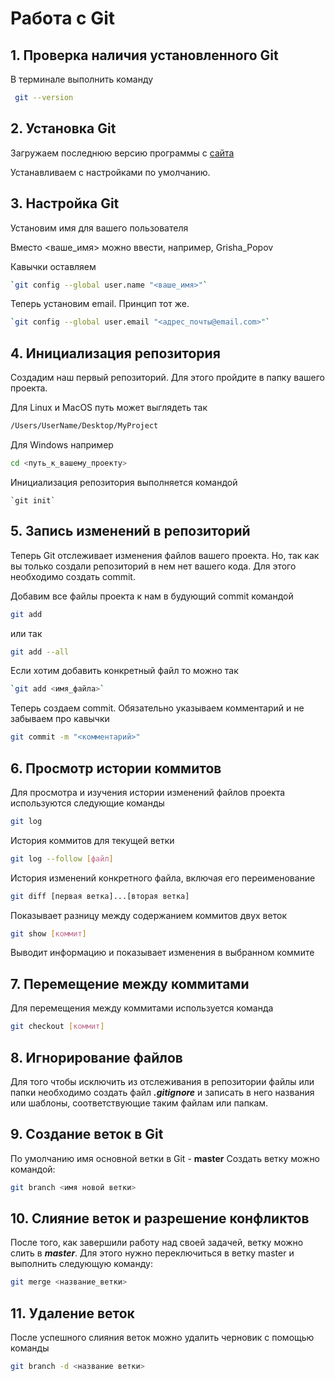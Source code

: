 # Работа с Git

## 1. Проверка наличия установленного Git

В терминале выполнить команду 
```bash
 git --version 
 ```

## 2. Установка Git

Загружаем последнюю версию программы с [сайта](https://git-scm.com/downloads)

Устанавливаем с настройками по умолчанию.

## 3. Настройка Git

Установим имя для вашего пользователя

Вместо <ваше_имя> можно ввести, например, Grisha_Popov

Кавычки оставляем
```bash
`git config --global user.name "<ваше_имя>"`
```

Теперь установим email. Принцип тот же.
```bash
`git config --global user.email "<адрес_почты@email.com>"`
```

## 4. Инициализация репозитория

Создадим наш первый репозиторий. Для этого пройдите в папку вашего проекта.

Для Linux и MacOS путь может выглядеть так 
```bash 
/Users/UserName/Desktop/MyProject
```
Для Windows например 
```bash
cd <путь_к_вашему_проекту>
```
Инициализация репозитория выполняется командой
```
`git init`
```

## 5. Запись изменений в репозиторий

Теперь Git отслеживает изменения файлов вашего проекта. Но, так как вы только создали репозиторий в нем нет вашего кода. Для этого необходимо создать commit.

Добавим все файлы проекта к нам в будующий commit командой
```bash
git add
```
 или так
 ```bash
git add --all
```

Если хотим добавить конкретный файл то можно так
```bash
`git add <имя_файла>` 
```
Теперь создаем commit. Обязательно указываем комментарий и не забываем про кавычки 
```bash 
git commit -m "<комментарий>"
```

## 6. Просмотр истории коммитов

Для просмотра и изучения истории изменений файлов проекта используются следующие команды

 ```bash 
 git log
 ```

История коммитов для текущей ветки

 ```bash
 git log --follow [файл]
 ```

История изменений конкретного файла, включая его переименование

```bash 
git diff [первая ветка]...[вторая ветка]
```

Показывает разницу между содержанием коммитов двух веток

```bash
git show [коммит]
```

Выводит информацию и показывает изменения в выбранном коммите

## 7. Перемещение между коммитами

Для перемещения между коммитами используется команда 
```bash 
git checkout [коммит]
```

## 8. Игнорирование файлов

Для того чтобы исключить из отслеживания в репозитории файлы или папки необходимо создать файл **_.gitignore_** и записать в него названия или шаблоны, соответствующие таким файлам или папкам.

## 9. Создание веток в Git

По умолчанию имя основной ветки в Git - **master**
Создать ветку можно командой:
```bash
git branch <имя новой ветки>
```
## 10. Слияние веток и разрешение конфликтов

После того, как завершили работу над своей задачей, ветку можно слить в **_master_**. Для этого нужно переключиться в ветку master и выполнить следующую команду:

```bash
git merge <название_ветки>
```
## 11. Удаление веток

После успешного слияния веток можно удалить черновик с помощью команды
```bash
git branch -d <название ветки>
```